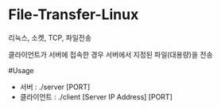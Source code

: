 # File-Transfer-Linux
리눅스, 소켓, TCP, 파일전송

클라이언트가 서버에 접속한 경우 서버에서 지정된 파일(대용량)을 전송

#Usage
- 서버 : ./server [PORT]
- 클라이언트 : ./client [Server IP Address] [PORT]
